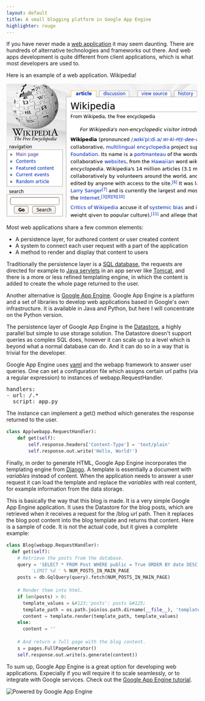 ```yaml
---
layout: default
title: A small blogging platform in Google App Engine
highlighter: rouge
---
```



If you have never made a
<a href="http://en.wikipedia.org/wiki/Web_application">web application</a>
it may seem daunting. There are hundreds of alternative technologies and
frameworks out there. And web apps development is quite different from client
applications, which is what most developers are used to.


<p>
Here is an example of a web application. Wikipedia!
</p>
<img src="/images/screenshot-wikipedia.png" alt="Screenshot of Wikipedia" />
<p>
Most web applications share a few common elements:
</p>
<ul>
<li>A persistence layer, for authored content or user created content</li>
<li>A system to connect each user request with a part of the application</li>
<li>A method to render and display that content to users</li>
</ul>
<p>
Traditionally the persistence layer is a
<a href="http://en.wikipedia.org/wiki/SQL_database">SQL database</a>,
the requests are directed for example to
<a href="http://en.wikipedia.org/wiki/Servlet">Java servlets</a> in an app
server like <a href="http://tomcat.apache.org/">Tomcat</a>, and there is a
more or less refined templating engine, in which the content is added to
create the whole page returned to the user.
</p>
<p>
Another alternative is
<a href="http://code.google.com/appengine/">Google App Engine</a>.
Google App Engine is a platform and a set of libraries to develop web
applications based in Google's own infrastructure. It is available in
Java and Python, but here I will concentrate on the Python version.
</p>
<p>
The persistence layer of Google App Engine is the
<a href="http://code.google.com/appengine/docs/python/datastore/overview.html">
  Datastore</a>, a highly parallel but simple to use storage solution.
The Datastore doesn't support queries as complex SQL does, however it can
scale up to a level which is beyond what a normal database can do. And it
can do so in a way that is trivial for the developer.
</p>

<p>
Google App Engine uses <a href="http://en.wikipedia.org/wiki/YAML">yaml</a>
and the webapp framework to answer user queries. One can set a configuration
file which assigns certain url paths (via a regular expression) to instances
of webapp.RequestHandler.
</p>

<pre>
handlers:
- url: /.*
  script: app.py
</pre>

<p>
The instance can implement a get() method which generates the response
returned to the user.
</p>

``` python
class App(webapp.RequestHandler):
    def get(self):
        self.response.headers['Content-Type'] = 'text/plain'
        self.response.out.write('Hello, World!')
```

<p>
Finally, in order to generate HTML, Google App Engine incorporates the
templating engine from <a href="http://www.djangoproject.com/">Django</a>.
A template is essentially a document with <em>variables</em>
instead of content. When the application needs to answer a user request it can
load the template and replace the <em>variables</em> with real content,
for example information from the data storage.
</p>
<p>
This is basically the way that this blog is made. It is a very simple Google
App Engine application. It uses the Datastore for the blog posts, which are
retrieved when it receives a request for the /blog url path. Then it replaces
the blog post content into the blog template and returns that content.
Here is a sample of code. It is not the actual code, but it gives a complete
example:
</p>

``` python
class Blog(webapp.RequestHandler):
  def get(self):
    # Retrieve the posts from the database.
    query = 'SELECT * FROM Post WHERE public = True ORDER BY date DESC '
         'LIMIT %d ' % NUM_POSTS_IN_MAIN_PAGE
    posts = db.GqlQuery(query).fetch(NUM_POSTS_IN_MAIN_PAGE)

    # Render them into html.
    if len(posts) > 0:
      template_values = &#123;'posts': posts &#125;
      template_path = os.path.join(os.path.dirname(__file__), 'templates/blog')
      content = template.render(template_path, template_values)
    else:
      content = ''

    # And return a full page with the blog content.
    s = pages.FullPageGenerator()
    self.response.out.write(s.generate(content))
```

<p>
To sum up, Google App Engine is a great option for developing web applications.
Expecially if you will require it to scale seamlessly, or to integrate with
Google services. Check out the
<a href="http://code.google.com/appengine/docs/python/gettingstarted/introduction.html">
  Google App Engine tutorial</a>.
</p>
<img src="http://code.google.com/appengine/images/appengine-noborder-120x30.gif"
alt="Powered by Google App Engine" />

